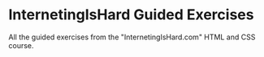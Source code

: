 <h1>InternetingIsHard Guided Exercises</h1>

<p>All the guided exercises from the "InternetingIsHard.com" HTML and CSS course.</p>
